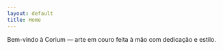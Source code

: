 ```yaml
---
layout: default
title: Home
---
```


Bem-vindo à Corium — arte em couro feita à mão com dedicação e estilo.

